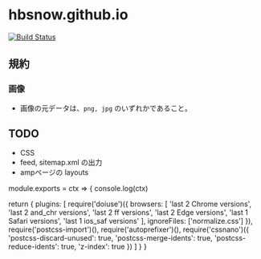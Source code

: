 # hbsnow.github.io

[![Build Status](https://travis-ci.org/hbsnow/website.svg?branch=master)](https://travis-ci.org/hbsnow/website)

## 規約

### 画像

- 画像の元データは、`png, jpg` のいずれかであること。

## TODO

- CSS
- feed, sitemap.xml の出力
- ampページの layouts

module.exports = ctx => {
  console.log(ctx)

  return {
    plugins: [
      require('doiuse')({
        browsers: [
          'last 2 Chrome versions',
          'last 2 and_chr versions',
          'last 2 ff versions',
          'last 2 Edge versions',
          'last 1 Safari versions',
          'last 1 ios_saf versions'
        ],
        ignoreFiles: ['normalize.css']
      }),
      require('postcss-import')(),
      require('autoprefixer')(),
      require('cssnano')({
        'postcss-discard-unused': true,
        'postcss-merge-idents': true,
        'postcss-reduce-idents': true,
        'z-index': true
      })
    ]
  }
}
